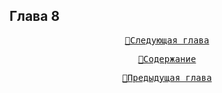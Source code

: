 ## Глава 8


<div align="center">
<a href="/Воды%20Пактола/Часть%20I.%20«Демиург»/Глава%2009.md"><pre>🚀Следующая глава</pre></a>
<a href="/Воды%20Пактола/Содержание.md"><pre>📑Содержание</pre></a>
<a href="/Воды%20Пактола/Часть%20I.%20«Демиург»/Глава%2007.md"><pre>🚩Предыдущая глава</pre></a>
</div>
